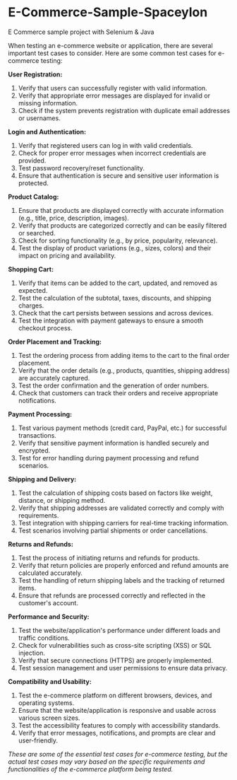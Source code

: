 # E-Commerce-Sample-Spaceylon
E Commerce sample project with Selenium &amp; Java


When testing an e-commerce website or application, there are several important test cases to consider. Here are some common test cases for e-commerce testing:

**User Registration:**

1. Verify that users can successfully register with valid information.
2. Verify that appropriate error messages are displayed for invalid or missing information.
3. Check if the system prevents registration with duplicate email addresses or usernames.
   
**Login and Authentication:**

1. Verify that registered users can log in with valid credentials.
2. Check for proper error messages when incorrect credentials are provided.
3. Test password recovery/reset functionality.
4. Ensure that authentication is secure and sensitive user information is protected.

**Product Catalog:**

1. Ensure that products are displayed correctly with accurate information (e.g., title, price, description, images).
2. Verify that products are categorized correctly and can be easily filtered or searched.
3. Check for sorting functionality (e.g., by price, popularity, relevance).
4. Test the display of product variations (e.g., sizes, colors) and their impact on pricing and availability.


**Shopping Cart:**

1. Verify that items can be added to the cart, updated, and removed as expected.
2. Test the calculation of the subtotal, taxes, discounts, and shipping charges.
3. Check that the cart persists between sessions and across devices.
4. Test the integration with payment gateways to ensure a smooth checkout process.
   
**Order Placement and Tracking:**

1. Test the ordering process from adding items to the cart to the final order placement.
2. Verify that the order details (e.g., products, quantities, shipping address) are accurately captured.
3. Test the order confirmation and the generation of order numbers.
4. Check that customers can track their orders and receive appropriate notifications.

**Payment Processing:**

1. Test various payment methods (credit card, PayPal, etc.) for successful transactions.
2. Verify that sensitive payment information is handled securely and encrypted.
3. Test for error handling during payment processing and refund scenarios.
   
**Shipping and Delivery:**

1. Test the calculation of shipping costs based on factors like weight, distance, or shipping method.
2. Verify that shipping addresses are validated correctly and comply with requirements.
3. Test integration with shipping carriers for real-time tracking information.
4. Test scenarios involving partial shipments or order cancellations.

**Returns and Refunds:**

1. Test the process of initiating returns and refunds for products.
2. Verify that return policies are properly enforced and refund amounts are calculated accurately.
3. Test the handling of return shipping labels and the tracking of returned items.
4. Ensure that refunds are processed correctly and reflected in the customer's account.

**Performance and Security:**

1. Test the website/application's performance under different loads and traffic conditions.
2. Check for vulnerabilities such as cross-site scripting (XSS) or SQL injection.
3. Verify that secure connections (HTTPS) are properly implemented.
4. Test session management and user permissions to ensure data privacy.


**Compatibility and Usability:**

1. Test the e-commerce platform on different browsers, devices, and operating systems.
2. Ensure that the website/application is responsive and usable across various screen sizes.
3. Test the accessibility features to comply with accessibility standards.
4. Verify that error messages, notifications, and prompts are clear and user-friendly.

_These are some of the essential test cases for e-commerce testing, but the actual test cases may vary based on the specific requirements and functionalities of the e-commerce platform being tested._
